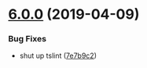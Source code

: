 <a name="6.0.0"></a>
# [6.0.0](https://github.com/lddubeau/bootprompt/compare/v6.0.0-beta.1...v6.0.0) (2019-04-09)


### Bug Fixes

* shut up tslint ([7e7b9c2](https://github.com/lddubeau/bootprompt/commit/7e7b9c2))



